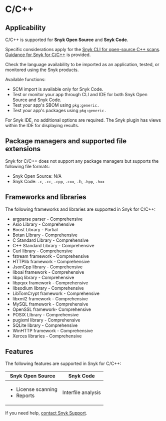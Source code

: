 # C/C++

## Applicability

C/C++ is supported for **Snyk Open Source** and **Snyk Code**.&#x20;

Specific considerations apply for the [Snyk CLI for open-source C++ scans](snyk-cli-for-open-source-c++-scans.md). [Guidance for Snyk for C/C++](guidance-for-snyk-for-c-c++.md) is provided.

Check the language availability to be imported as an application, tested, or monitored using the Snyk products.&#x20;

Available functions:

* SCM import is available only for Snyk Code.&#x20;
* Test or monitor your app through CLI and IDE for both Snyk Open Source and Snyk Code.  &#x20;
* Test your app's SBOM using `pkg:generic.`&#x20;
* Test your app's packages using `pkg:generic.`

For Snyk IDE, no additional options are required. The Snyk plugin has views within the IDE for displaying results.

## Package managers and supported file extensions

Snyk for C/C++ does not support any package managers but supports the following file formats:

* Snyk Open Source: N/A
* Snyk Code: `.c`, `.cc`, `.cpp`, `.cxx`, `.`h, `.hpp`, `.hxx`

## Frameworks and libraries

The following frameworks and libraries are supported in Snyk for C/C++:

* argparse parser - Comprehensive&#x20;
* Asio Library - Comprehensive&#x20;
* Boost Library - Partial&#x20;
* Botan LIbrary - Comprehensive&#x20;
* C Standard Library - Comprehensive&#x20;
* C++ Standard Library - Comprehensive&#x20;
* Curl library - Comprehensive&#x20;
* fstream framework - Comprehensive&#x20;
* HTTPlib framework - Comprehensive&#x20;
* JsonCpp library - Comprehensive&#x20;
* liboai framework - Comprehensive&#x20;
* libpq library - Comprehensive&#x20;
* libpqxx framework - Comprehensive&#x20;
* libsodium library - Comprehensive&#x20;
* LibTomCrypt framework - Comprehensive&#x20;
* libxml2 framework - Comprehensive&#x20;
* MySQL framework - Comprehensive&#x20;
* OpenSSL framework- Comprehensive&#x20;
* POSIX LIbrary - Comprehensive&#x20;
* pugixml library - Comprehensive&#x20;
* SQLite library - Comprehensive&#x20;
* WinHTTP framework - Comprehensive&#x20;
* Xerces libraries - Comprehensive

## Features

The following features are supported in Snyk for C/C++:

| Snyk Open Source                                   | Snyk Code          |
| -------------------------------------------------- | ------------------ |
| <ul><li>License scanning</li><li>Reports</li></ul> | Interfile analysis |

If you need help, [contact Snyk Support](https://support.snyk.io/hc/en-us).&#x20;
